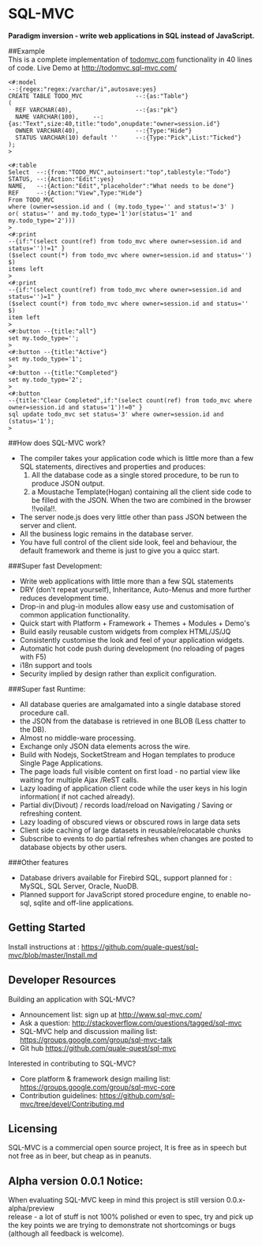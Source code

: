 # SQL-MVC

**Paradigm inversion - write web applications in SQL instead of JavaScript.**

##Example	
This is a complete implementation of [todomvc.com](http://todomvc.com) functionality in 40 lines of code.
Live Demo at http://todomvc.sql-mvc.com/

```
<#:model
--:{regex:"regex:/varchar/i",autosave:yes}
CREATE TABLE TODO_MVC				--:{as:"Table"} 
(
  REF VARCHAR(40),					--:{as:"pk"}
  NAME VARCHAR(100),	--:{as:"Text",size:40,title:"todo",onupdate:"owner=session.id"}  
  OWNER VARCHAR(40),				--:{Type:"Hide"}
  STATUS VARCHAR(10) default ''		--:{Type:"Pick",List:"Ticked"}  
);
>

<#:table
Select  --:{from:"TODO_MVC",autoinsert:"top",tablestyle:"Todo"}
STATUS, --:{Action:"Edit":yes}
NAME,   --:{Action:"Edit","placeholder":"What needs to be done"}
REF	    --:{Action:"View",Type:"Hide"}
From TODO_MVC 
where (owner=session.id and ( (my.todo_type='' and status!='3' ) 
or( status='' and my.todo_type='1')or(status='1' and my.todo_type='2')))
>
<#:print 
--{if:"(select count(ref) from todo_mvc where owner=session.id and status='')!=1" }
($select count(*) from todo_mvc where owner=session.id and status='') $)
items left
>
<#:print 
--{if:"(select count(ref) from todo_mvc where owner=session.id and status='')=1" }
($select count(*) from todo_mvc where owner=session.id and status='' $)
item left
>
<#:button --{title:"all"}
set my.todo_type='';
>
<#:button --{title:"Active"}
set my.todo_type='1';
>
<#:button --{title:"Completed"}
set my.todo_type='2';
>
<#:button
--{title:"Clear Completed",if:"(select count(ref) from todo_mvc where owner=session.id and status='1')!=0" }
sql update todo_mvc set status='3' where owner=session.id and (status='1');
>
```

##How does SQL-MVC work?
* The compiler takes your application code which is little more 
than a few SQL statements, directives and properties and produces:
  1. All the database code as a single stored procedure, to be run to produce JSON output.
  2. a Moustache Template(Hogan) containing all the client side code to be filled with the JSON.
When the two are combined in the browser !!voila!!.
* The server node.js does very little other than pass JSON between the server and client.
* All the business logic remains in the database server.
* You have full control of the client side look, feel and behaviour, the 
default framework and theme is just to give you a quicc start.

###Super fast Development:	
* Write web applications with little more than a few SQL statements
* DRY (don't repeat yourself), Inheritance, Auto-Menus and more further reduces development time.
* Drop-in and plug-in modules allow easy use and customisation of common application functionality.
* Quick start with Platform + Framework + Themes + Modules + Demo's 
* Build easily reusable custom widgets from complex HTML/JS/JQ
* Consistently customise the look and feel of your application widgets.	
* Automatic hot code push during development (no reloading of pages with F5)
* i18n support and tools
* Security implied by design rather than explicit configuration.

###Super fast Runtime:
* All database queries are amalgamated into a single database stored procedure call. 
* the JSON from the database is retrieved in one BLOB (Less chatter to the DB).
* Almost no middle-ware processing.	
* Exchange only JSON data elements across the wire.	
* Build with Nodejs, SocketStream and Hogan templates to produce Single Page Applications.	
* The page loads full visible content on first load - no partial view like waiting for multiple Ajax /ReST calls.
* Lazy loading of application client code while the user keys in his login information( if not cached already).
* Partial div(Divout) / records load/reload  on Navigating / Saving or refreshing content.
* Lazy loading of obscured views or obscured rows in large data sets
* Client side caching of large datasets in reusable/relocatable chunks
* Subscribe to events to do partial refreshes when changes are posted to database objects by other users.

###Other features
* Database drivers available for Firebird SQL, support planned for : MySQL, SQL Server, Oracle, NuoDB.
* Planned support for JavaScript stored procedure engine, to enable no-sql, sqlite and off-line applications.


## Getting Started
Install instructions at :
https://github.com/quale-quest/sql-mvc/blob/master/Install.md


## Developer Resources

Building an application with SQL-MVC?

* Announcement list: sign up at http://www.sql-mvc.com/
* Ask a question: http://stackoverflow.com/questions/tagged/sql-mvc
* SQL-MVC help and discussion mailing list: https://groups.google.com/group/sql-mvc-talk
* Git hub https://github.com/quale-quest/sql-mvc

Interested in contributing to SQL-MVC?

* Core platform & framework design mailing list: https://groups.google.com/group/sql-mvc-core
* Contribution guidelines: https://github.com/sql-mvc/tree/devel/Contributing.md


## Licensing
SQL-MVC is a commercial open source project, It is free as in speech
but not free as in beer, but cheap as in peanuts.

	
## Alpha version 0.0.1 Notice: 
When evaluating SQL-MVC keep in mind this project is still version 0.0.x- alpha/preview  
release - a lot of stuff is not 100% polished or even to spec,
try and pick up the key points we are trying to demonstrate not shortcomings or bugs
 (although all feedback is welcome).
 
